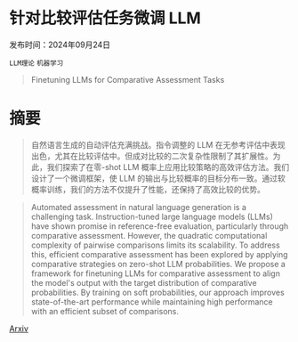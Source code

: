 # 针对比较评估任务微调 LLM

发布时间：2024年09月24日

`LLM理论` `机器学习`

> Finetuning LLMs for Comparative Assessment Tasks

# 摘要

> 自然语言生成的自动评估充满挑战。指令调整的 LLM 在无参考评估中表现出色，尤其在比较评估中。但成对比较的二次复杂性限制了其扩展性。为此，我们探索了在零-shot LLM 概率上应用比较策略的高效评估方法。我们设计了一个微调框架，使 LLM 的输出与比较概率的目标分布一致。通过软概率训练，我们的方法不仅提升了性能，还保持了高效比较的优势。

> Automated assessment in natural language generation is a challenging task. Instruction-tuned large language models (LLMs) have shown promise in reference-free evaluation, particularly through comparative assessment. However, the quadratic computational complexity of pairwise comparisons limits its scalability. To address this, efficient comparative assessment has been explored by applying comparative strategies on zero-shot LLM probabilities. We propose a framework for finetuning LLMs for comparative assessment to align the model's output with the target distribution of comparative probabilities. By training on soft probabilities, our approach improves state-of-the-art performance while maintaining high performance with an efficient subset of comparisons.

[Arxiv](https://arxiv.org/abs/2409.15979)